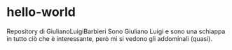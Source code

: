# hello-world
Repository di GiulianoLuigiBarbieri
Sono Giuliano Luigi e sono una schiappa in tutto ciò che è interessante, però mi si vedono gli addominali (quasi).
